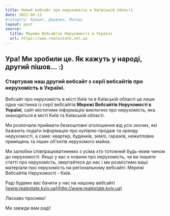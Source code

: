 ```yaml
---
title: Новий вебсайт про нерухомість в Київській області
date: 2021-04-11
#category: Кредит, Держава, Молодь
layout: post
source:
  title: Мережа Вебсайтів Нерухомості в Україні
  url: https://www.realestate.net.ua
---
```


## Ура! Ми зробили це. Як кажуть у народі, другий пішов... :)

### Стартував наш другий вебсайт з серії вебсайтів про нерухомість в Україні.

Вебсайт про нерухомість в місті Київ та в Київській області це лише одна частинка із серії вебсайтів **Мережі Вебсайтів Нерухомості в Україні**, сайт міститиме інформацію виключно про нерухомість, яка знаходиться в місті Київ та Київській області.

Ми розпочали приймати безкоштовні оголошення від усіх охочих, які бажають подати інформацію про купівлю-продаж та оренду нерухомості, а саме: квартир, будинків, землі, гаражів, нежитлових приміщень та інших об'єктів нерухомого майна.

Ми залюбки співпрацюватимемо з усіма хто тотожний будь-яким чином до нерухомості. Якщо у вас є новини про нерухомість, чи ви пишете статті про нерухомість, звертайтеся до нас і ми розмістимо ваші матеріали про нерухомість на регіональному вебсайті: Мережі Вебсайтів Нерухомості - Київ.

Раді будемо вас бачити у нас на нашому вебсайті [www.realestate.kyiv.ua](http://www.realestate.kyiv.ua)

Ласкаво просимо!

Ми завжди вам раді!
